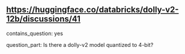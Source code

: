 ## https://huggingface.co/databricks/dolly-v2-12b/discussions/41

contains_question: yes

question_part: Is there a dolly-v2 model quantized to 4-bit?